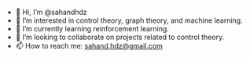 - 👋 Hi, I’m @sahandhdz
- 👀 I’m interested in control theory, graph theory, and machine learning.
- 🌱 I’m currently learning reinforcement learning.
- 💞️ I’m looking to collaborate on projects related to control theory.
- 📫 How to reach me: sahand.hdz@gmail.com

<!---
sahandhdz/sahandhdz is a ✨ special ✨ repository because its `README.md` (this file) appears on your GitHub profile.
You can click the Preview link to take a look at your changes.
--->
